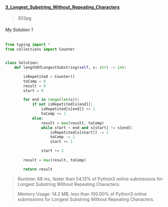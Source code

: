 #### [3_Longest_Substring_Without_Repeating_Characters](https://leetcode.com/problems/longest-substring-without-repeating-characters/)
> 303pg


###### My Solution 1
```python
from typing import *
from collections import Counter


class Solution:
    def lengthOfLongestSubstring(self, s: str) -> int:

        isRepetited = Counter()
        toComp = 0
        result = 0
        start = 0

        for end in range(len(s)):
            if not isRepetited[s[end]]:
                isRepetited[s[end]] += 1
                toComp += 1
            else:
                result = max(result, toComp)
                while start < end and s[start] != s[end]:
                    isRepetited[s[start]] -= 1
                    toComp -= 1
                    start += 1

                start += 1
                
        result = max(result, toComp)

        return result


```

> Runtime: 68 ms, faster than 54.13% of Python3 online submissions for Longest Substring Without Repeating Characters.

> Memory Usage: 14.2 MB, less than 100.00% of Python3 online submissions for Longest Substring Without Repeating Characters.